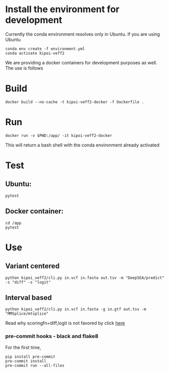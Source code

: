 # Install the environment for development
Currently the conda environment resolves only in Ubuntu. If you are using Ubuntu 
```
conda env create -f environment.yml
conda activate kipoi-veff2
```

We are providing a docker containers for development purposes as well. The use is follows

# Build
```
docker build --no-cache -t kipoi-veff2-docker -f Dockerfile .

```

# Run 
```
docker run -v $PWD:/app/ -it kipoi-veff2-docker

```

This will return a bash shell with the conda environment already activated

# Test

## Ubuntu:
```
pytest
```

## Docker container: 
```
cd /app
pytest
```

# Use

## Variant centered
```
python kipoi_veff2/cli.py in.vcf in.fasta out.tsv -m "DeepSEA/predict" -s "diff" -s "logit"
```

## Interval based

```
python kipoi_veff2/cli.py in.vcf in.fasta -g in.gtf out.tsv -m "MMSplice/mtsplice"

```

Read why scoringfn=diff,logit is not favored by click [here](https://github.com/pallets/click/issues/484)

### pre-commit hooks - black and flake8

For the first time,
```
pip install pre-commit 
pre-commit install
pre-commit run --all-files
```

